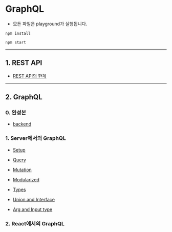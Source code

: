 # GraphQL

- 모든 파일은 playground가 실행됩니다.

```
npm install

npm start
```

---

## 1. REST API

- [REST API의 한계](https://github.com/numeru/graphql-apollo-study/tree/main/1_rest-api)

---

## 2. GraphQL

### 0. 완성본

- [backend](https://github.com/numeru/graphql-apollo-study/tree/main/2_graphql)

### 1. Server에서의 GraphQL

- [Setup](https://github.com/numeru/graphql-apollo-study/tree/main/3-1_graphql-api-setup)

- [Query](https://github.com/numeru/graphql-apollo-study/tree/main/3-2_server-query)

- [Mutation](https://github.com/numeru/graphql-apollo-study/tree/main/3-3_server-mutation)

- [Modularized](https://github.com/numeru/graphql-apollo-study/tree/main/4-1_server-modularized)

- [Types](https://github.com/numeru/graphql-apollo-study/tree/main/4-2_types)

- [Union and Interface](https://github.com/numeru/graphql-apollo-study/tree/main/4-3_union-interface)

- [Arg and Input type](https://github.com/numeru/graphql-apollo-study/tree/main/4-4_arg-input-type)

### 2. React에서의 GraphQL
